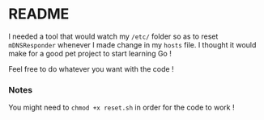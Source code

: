 # README

I needed a tool that would watch my `/etc/` folder so as to reset `mDNSResponder` whenever I made change in my `hosts` file. I thought it would make for a good pet project to start learning Go !

Feel free to do whatever you want with the code !
### Notes

You might need to `chmod +x reset.sh` in order for the code to work !
